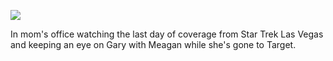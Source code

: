 ![](2021-01-27/7aa57e62bbfb6774adcdd145b3a6c222.jpeg)

In mom's office watching the last day of coverage from Star Trek Las Vegas and keeping an eye on Gary with Meagan while she's gone to Target.